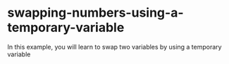 # swapping-numbers-using-a-temporary-variable
In this example, you will learn to swap two variables by using a temporary variable
